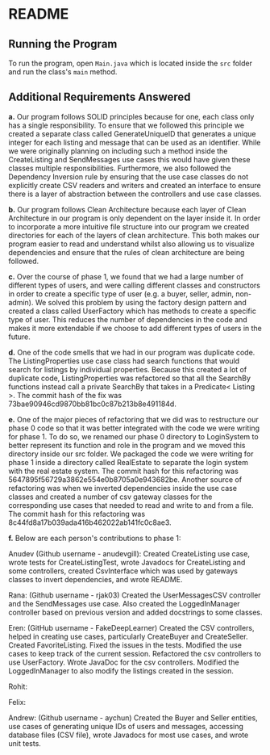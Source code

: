 # README

<h2>Running the Program</h2>

To run the program, open `Main.java` which is located inside the `src` folder and run the class's `main` method.

<h2>Additional Requirements Answered</h2>

**a.** Our program follows SOLID principles because for one, each class only has a single responsibility. To ensure that we followed this principle we created a separate class called GenerateUniqueID that generates a unique integer for each listing and message that can be used as an identifier. While we were originally planning on including such a method inside the CreateListing and SendMessages use cases this would have given these classes multiple responsibilities. Furthermore, we also followed the Dependency Inversion rule by ensuring that the use case classes do not explicitly create CSV readers and writers and created an interface to ensure there is a layer of abstraction between the controllers and use case classes.

**b.** Our program follows Clean Architecture because each layer of Clean Architecture in our program is only dependent on the layer inside it. In order to incorporate a more intuitive file structure into our program we created directories for each of the layers of clean architecture. This both makes our program easier to read and understand whilst also allowing us to visualize dependencies and ensure that the rules of clean architecture are being followed.

**c.** Over the course of phase 1, we found that we had a large number of different types of users, and were calling different classes and constructors in order to create a specific type of user (e.g. a buyer, seller, admin, non-admin). We solved this problem by using the factory design pattern and created a class called UserFactory which has methods to create a specific type of user. This reduces the number of dependencies in the code and makes it more extendable if we choose to add different types of users in the future.

**d.** One of the code smells that we had in our program was duplicate code. The ListingProperties use case class had search functions that would search for listings by individual properties. Because this created a lot of duplicate code, ListingProperties was refactored so that all the SearchBy functions instead call a private SearchBy that takes in a Predicate< Listing >. The commit hash of the fix was 73bae90946cd9870bb81bc0c87b213b8e491184d.

**e.** One of the major pieces of refactoring that we did was to restructure our phase 0 code so that it was better integrated with the code we were writing for phase 1. To do so, we renamed our phase 0 directory to LoginSystem to better represent its function and role in the program and we moved this directory inside our src folder. We packaged the code we were writing for phase 1 inside a directory called RealEstate to separate the login system with the real estate system. The commit hash for this refactoring was 5647895f56729a3862e554e0b8705a0e943682be. Another source of refactoring was when we inverted dependencies inside the use case classes and created a number of csv gateway classes for the corresponding use cases that needed to read and write to and from a file. The commit hash for this refactoring was 8c44fd8a17b039ada416b462022ab141fc0c8ae3.

**f.** Below are each person's contributions to phase 1:

Anudev (Github username - anudevgill): Created CreateListing use case, wrote tests for CreateListingTest, wrote Javadocs for CreateListing and some controllers, created CsvInterface which was used by gateways classes to invert dependencies, and wrote README.

Rana: (Github username - rjak03) Created the UserMessagesCSV controller and the SendMessages use case. Also created the
LoggedInManager controller based on previous version and added docstrings to some classes.

Eren: (GitHub username - FakeDeepLearner) Created the CSV controllers, helped in creating use cases, particularly 
CreateBuyer and CreateSeller. Created FavoriteListing. Fixed the issues in the tests. Modified the use cases to keep 
track of the current session. Refactored the csv controllers to use UserFactory. Wrote JavaDoc for the csv controllers.
Modified the LoggedInManager to also modify the listings created in the session.

Rohit:

Felix:

Andrew: (Github username - aychun) Created the Buyer and Seller entities, use cases of generating unique IDs of users and messages, accessing database files (CSV file), wrote Javadocs for most use cases, and wrote unit tests. 
